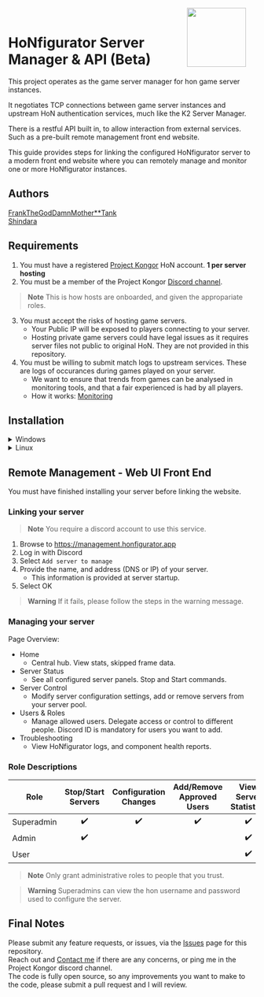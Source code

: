 <img align="right" width="120" height="120" style="margin-top: -15px;margin-right:20px" src="https://i.ibb.co/YdSTNV9/Hon-Figurator-Icon1c.png">

# HoNfigurator Server Manager & API (Beta)
This project operates as the game server manager for hon game server instances.

It negotiates TCP connections between game server instances and upstream HoN authentication services, much like the K2 Server Manager.

There is a restful API built in, to allow interaction from external services. Such as a pre-built remote management front end website.

This guide provides steps for linking the configured HoNfigurator server to a modern front end website where you can remotely manage and monitor one or more HoNfigurator instances.

## Authors
[FrankTheGodDamnMother**Tank](https://discordapp.com/users/197967989964800000)  
[Shindara](https://discordapp.com/users/291595808858439680)

## Requirements
1. You must have a registered [Project Kongor](https://kongor.online/) HoN account. **1 per server hosting**
1. You must be a member of the Project Kongor [Discord channel](https://discord.gg/kongor).
> **Note** This is how hosts are onboarded, and given the appropariate roles.
3. You must accept the risks of hosting game servers.
	- Your Public IP will be exposed to players connecting to your server.
	- Hosting private game servers could have legal issues as it requires server files not public to original HoN. They are not provided in this repository.
1. You must be willing to submit match logs to upstream services. These are logs of occurances during games played on your server.
	- We want to ensure that trends from games can be analysed in monitoring tools, and that a fair experienced is had by all players.
 	- How it works: [Monitoring](docs/monitoring.md)

## Installation
<details>
<summary>Windows</summary>

1. Download the self-installer script
    - [All-in-One Installer](https://honfigurator.app/honfigurator-manager-installer.bat)
1. Copy the downloaded file ``honfigurator-manager-installer.bat`` to a location where HoNfigurator should be installed to, such as ``C:\Program Files``.
1. Run ``honfigurator-manager-installer.bat``
1. This should launch an installer like below:
	![image](https://user-images.githubusercontent.com/82205454/187016190-3192a4be-b35f-48ee-992e-819db303a778.png)  
	It may take some time to install Chocolatey.
1. When prompted, you may opt to install a clean HoN client.
	- Answer ``y/n`` to the prompt.
1. When the install is complete, HoNfigurator will open.
1. Enter the first run configuration values. Defaults are provided for guidance.

> **Note** HoN should automatically patch after opening for the first time. 
If there are any issues, [Contact me](https://discordapp.com/users/197967989964800000)

	
</details>

<details>
<summary>Linux</summary>

1. Install: curl sudo screen (e.g. ``apt install curl sudo screen -y``)
2. ``curl https://kongor.superbjorn.de/scripts/las/installer.sh | sudo bash -``
3. HoNfigurator should clone into /opt/hon/honfigurator once the installer completes.
> **Warning** its strongly recommended to run the manager in screen  
3. Switch to your HoNfigurator-Central directory and execute ./main.py
	- ``cd /opt/hon/honfigurator``
	- ``python3 main.py``

> **Note** Your game-/config-/manager files can be found at /opt/hon/

- Building Pipeline (Installation):
  - &cross; CentOS 7 
  - &cross; Debian 10
  - &check; Debian 11
  - &check; Debian 12
  - &check; Ubuntu 22.04
  - &check; Ubuntu 22.10
  - &check; Ubuntu 23.04

- Tested Distributions (Verified running Gameservers)
  - &cross; CentOS 7
  - &cross; Debian 10
  - &check; Debian 11
  - &cross; Debian 12
  - &#x2610; Ubuntu 22.04
  - &#x2610; Ubuntu 22.10
  - &check; Ubuntu 23.04

</details>

## Remote Management - Web UI Front End
You must have finished installing your server before linking the website.

### Linking your server
> **Note** You require a discord account to use this service.
1. Browse to https://management.honfigurator.app
1. Log in with Discord
1. Select ``Add server to manage``
1. Provide the name, and address (DNS or IP) of your server.
	- This information is provided at server startup.
1. Select OK
> **Warning** If it fails, please follow the steps in the warning message. 

### Managing your server
Page Overview:
- Home
  - Central hub. View stats, skipped frame data.
- Server Status
  - See all configured server panels. Stop and Start commands.
- Server Control
  - Modify server configuration settings, add or remove servers from your server pool.
- Users & Roles
  - Manage allowed users. Delegate access or control to different people. Discord ID is mandatory for users you want to add.
- Troubleshooting
  - View HoNfigurator logs, and component health reports.

### Role Descriptions
| Role        | Stop/Start Servers | Configuration Changes | Add/Remove Approved Users | View Server Statistics |
|-------------|:------------------:|:---------------------:|:-------------------------:|:---------------------:|
| Superadmin  | :heavy_check_mark: | :heavy_check_mark:    | :heavy_check_mark:        | :heavy_check_mark:    |
| Admin       | :heavy_check_mark: |                       |                           | :heavy_check_mark:    |
| User        |                    |                       |                           | :heavy_check_mark:    |

> **Note** Only grant administrative roles to people that you trust.

> **Warning** Superadmins can view the hon username and password used to configure the server.  


## Final Notes	
Please submit any feature requests, or issues, via the [Issues](https://github.com/frankthetank001/HoNfigurator-Central/issues) page for this repository.  
Reach out and [Contact me](https://discordapp.com/users/197967989964800000) if there are any concerns, or ping me in the Project Kongor discord channel.  
The code is fully open source, so any improvements you want to make to the code, please submit a pull request and I will review.
